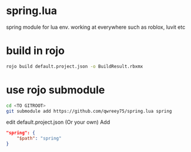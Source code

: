 
# spring.lua

spring module for lua env. working at everywhere such as roblox, luvit etc

# build in rojo

```sh
rojo build default.project.json -o BuildResult.rbxmx
```

# use rojo submodule

```sh
cd <TO GITROOT>
git submodule add https://github.com/qwreey75/spring.lua spring
```

edit default.project.json (Or your own) Add
```json
"spring": {
    "$path": "spring"
}
```
